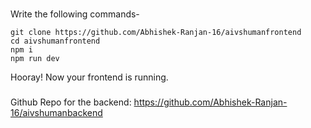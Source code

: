 ###
Write the following commands-
```
git clone https://github.com/Abhishek-Ranjan-16/aivshumanfrontend
cd aivshumanfrontend
npm i
npm run dev
```
Hooray! Now your frontend is running.
### 
Github Repo for the backend: https://github.com/Abhishek-Ranjan-16/aivshumanbackend
